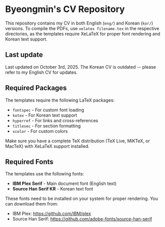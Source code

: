 # Byeongmin's CV Repository

This repository contains my CV in both English (`eng/`) and Korean (`kor/`) versions. To compile the PDFs, use `xelatex filename.tex` in the respective directories, as the templates require XeLaTeX for proper font rendering and Korean text support.

## Last update

Last updated on October 3rd, 2025. The Korean CV is outdated -- please refer to my English CV for updates.

## Required Packages

The templates require the following LaTeX packages:
- `fontspec` - For custom font loading
- `kotex` - For Korean text support
- `hyperref` - For links and cross-references
- `titlesec` - For section formatting
- `xcolor` - For custom colors

Make sure you have a complete TeX distribution (TeX Live, MiKTeX, or MacTeX) with XeLaTeX support installed.

## Required Fonts

The templates use the following fonts:
- **IBM Plex Serif** - Main document font (English text)
- **Source Han Serif KR** - Korean text font

These fonts need to be installed on your system for proper rendering. You can download them from:
- IBM Plex: https://github.com/IBM/plex
- Source Han Serif: https://github.com/adobe-fonts/source-han-serif
